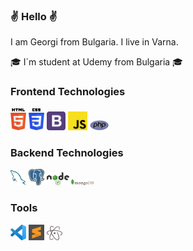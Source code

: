 ### :v: Hello :v:
I am Georgi from Bulgaria. I live in Varna.


🎓 I`m student at Udemy from Bulgaria 🎓


  ### Frontend Technologies
<div>
  <img src ="./images/html-5.svg" alt="HTML5 logo" width="5%" title='HTML5'/>
  <img src ="./images/css-3.svg" alt="CSS3 logo" width="5%" title='CSS3'/>
  <img src ="./images/bootstrap.svg" alt="Bootstrap logo" width="6%" title='Bootstrap'/>
  <img src ="./images/javascript.svg" alt="JavaScript logo" width="6%" title='JavaScript'/>
  <img src ="./images/PHP-logo.svg" alt="PHP-logo logo" width="6%" title='PHP logo'/>
<div>

### Backend Technologies

<div>
  <img src ="./images/mysql.svg" alt="mysql logo" width="5%" title='MySQL'/>
  <img src ="./images/PostgreSQL_logo.3colors.svg" alt="PostgreSQL logo" width="5%" title='PostgreSQL'/>
  <img src ="./images/nodejs.svg" alt="Node logo" width="7%" title='Nodejs'/>
  <img src ="./images/mongodb.svg" alt="D3 logo" width="7%" title='MongoDB'/>
</div>

### Tools

<div>
  <img src ="./images/visual-studio-code.svg" alt="visual-studio-code logo" width="5%" title='Visual Studio Code'/>
  <img src ="./images/sublime-text.svg" alt="sublime-text logo" width="5%" title='Sublime Text'/>
  <img src ="./images/Atom_editor_logo.svg" alt="Atom_editor logo" width="5%" title='Atom Editor'/>
</div>
